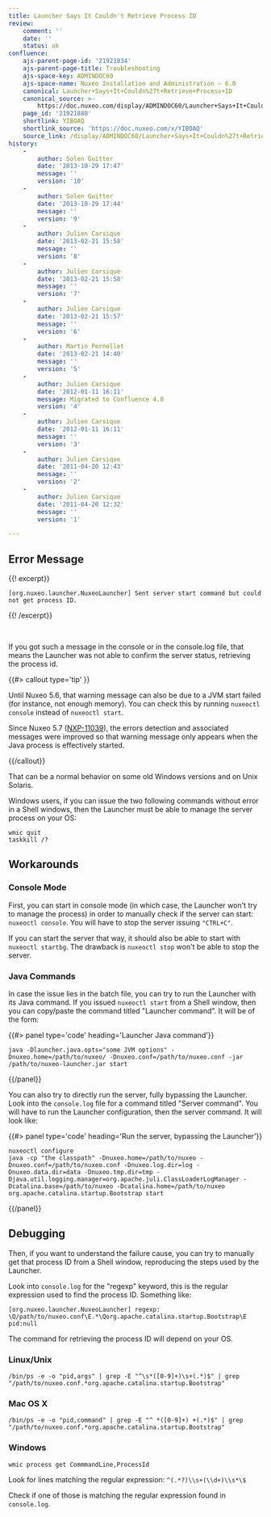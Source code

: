 ```yaml
---
title: Launcher Says It Couldn't Retrieve Process ID
review:
    comment: ''
    date: ''
    status: ok
confluence:
    ajs-parent-page-id: '21921834'
    ajs-parent-page-title: Troubleshooting
    ajs-space-key: ADMINDOC60
    ajs-space-name: Nuxeo Installation and Administration — 6.0
    canonical: Launcher+Says+It+Couldn%27t+Retrieve+Process+ID
    canonical_source: >-
        https://doc.nuxeo.com/display/ADMINDOC60/Launcher+Says+It+Couldn%27t+Retrieve+Process+ID
    page_id: '21921888'
    shortlink: YIBOAQ
    shortlink_source: 'https://doc.nuxeo.com/x/YIBOAQ'
    source_link: /display/ADMINDOC60/Launcher+Says+It+Couldn%27t+Retrieve+Process+ID
history:
    - 
        author: Solen Guitter
        date: '2013-10-29 17:47'
        message: ''
        version: '10'
    - 
        author: Solen Guitter
        date: '2013-10-29 17:44'
        message: ''
        version: '9'
    - 
        author: Julien Carsique
        date: '2013-02-21 15:58'
        message: ''
        version: '8'
    - 
        author: Julien Carsique
        date: '2013-02-21 15:58'
        message: ''
        version: '7'
    - 
        author: Julien Carsique
        date: '2013-02-21 15:57'
        message: ''
        version: '6'
    - 
        author: Martin Pernollet
        date: '2013-02-21 14:40'
        message: ''
        version: '5'
    - 
        author: Julien Carsique
        date: '2012-01-11 16:11'
        message: Migrated to Confluence 4.0
        version: '4'
    - 
        author: Julien Carsique
        date: '2012-01-11 16:11'
        message: ''
        version: '3'
    - 
        author: Julien Carsique
        date: '2011-04-20 12:43'
        message: ''
        version: '2'
    - 
        author: Julien Carsique
        date: '2011-04-20 12:32'
        message: ''
        version: '1'

---
```

## Error Message

{{! excerpt}}

```
[org.nuxeo.launcher.NuxeoLauncher] Sent server start command but could not get process ID.
```

{{! /excerpt}}

&nbsp;

If you got such a message in the console or in the console.log file, that means the Launcher was not able to confirm the server status, retrieving the process id.

{{#> callout type='tip' }}

Until Nuxeo 5.6, that warning message can also be due to a JVM start failed (for instance, not enough memory). You can check this by running `nuxeoctl console` instead of&nbsp;`nuxeoctl start`.

Since Nuxeo 5.7 ([NXP-11039](https://jira.nuxeo.com/browse/NXP-11039)), the errors detection and associated messages were improved so that warning message only appears when the Java process is effectively started.

{{/callout}}

That can be a normal behavior on some old Windows versions and on Unix Solaris.

Windows users, if you can issue the two following commands without error in a Shell windows, then the Launcher must be able to manage the server process on your OS:

```
wmic quit
taskkill /?
```

## Workarounds

### Console Mode

First, you can start in console mode (in which case, the Launcher won't try to manage the process) in order to manually check if the server can start: `nuxeoctl console`. You will have to stop the server issuing `"CTRL+C"`.

If you can start the server that way, it should also be able to start with `nuxeoctl startbg`. The drawback is `nuxeoctl stop` won't be able to stop the server.

### Java Commands

In case the issue lies in the batch file, you can try to run the Launcher with its Java command. If you issued `nuxeoctl start` from a Shell window, then you can copy/paste the command titled "Launcher command". It will be of the form:

{{#> panel type='code' heading='Launcher Java command'}}

```
java -Dlauncher.java.opts="some JVM options" -Dnuxeo.home=/path/to/nuxeo/ -Dnuxeo.conf=/path/to/nuxeo.conf -jar /path/to/nuxeo-launcher.jar start
```

{{/panel}}

You can also try to directly run the server, fully bypassing the Launcher. Look into the `console.log` file for a command titled "Server command". You will have to run the Launcher configuration, then the server command. It will look like:

{{#> panel type='code' heading='Run the server, bypassing the Launcher'}}

```
nuxeoctl configure
java -cp "the classpath" -Dnuxeo.home=/path/to/nuxeo -Dnuxeo.conf=/path/to/nuxeo.conf -Dnuxeo.log.dir=log -Dnuxeo.data.dir=data -Dnuxeo.tmp.dir=tmp -Djava.util.logging.manager=org.apache.juli.ClassLoaderLogManager -Dcatalina.base=/path/to/nuxeo -Dcatalina.home=/path/to/nuxeo org.apache.catalina.startup.Bootstrap start
```

{{/panel}}

## Debugging

Then, if you want to understand the failure cause, you can try to manually get that process ID from a Shell window, reproducing the steps used by the Launcher.

Look into `console.log` for the "regexp" keyword, this is the regular expression used to find the process ID. Something like:

```
[org.nuxeo.launcher.NuxeoLauncher] regexp: \Q/path/to/nuxeo.conf\E.*\Qorg.apache.catalina.startup.Bootstrap\E pid:null
```

The command for retrieving the process ID will depend on your OS.

### Linux/Unix

```
/bin/ps -e -o "pid,args" | grep -E "^\s*([0-9]+)\s+(.*)$" | grep "/path/to/nuxeo.conf.*org.apache.catalina.startup.Bootstrap"
```

### Mac OS X

```
/bin/ps -e -o "pid,command" | grep -E "^ *([0-9]+) +(.*)$" | grep "/path/to/nuxeo.conf.*org.apache.catalina.startup.Bootstrap"
```

### Windows

```
wmic process get CommmandLine,ProcessId
```

Look for lines matching the regular expression: `^(.*?)\\s+(\\d+)\\s*\$`

Check if one of those is matching the regular expression found in `console.log`.